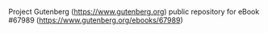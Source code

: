 Project Gutenberg (https://www.gutenberg.org) public repository for
eBook #67989 (https://www.gutenberg.org/ebooks/67989)
